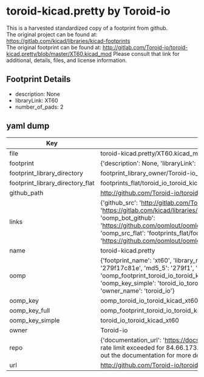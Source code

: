 # toroid-kicad.pretty by Toroid-io  
This is a harvested standardized copy of a footprint from github.  
The original project can be found at:  
https://gitlab.com/kicad/libraries/kicad-footprints  
The original footprint can be found at:
http://gitlab.com/Toroid-io/toroid-kicad.pretty/blob/master/XT60.kicad_mod
Please consult that link for additional, details, files, and license information.  
## Footprint Details
* description: None  
* libraryLink: XT60  
* number_of_pads: 2  
## yaml dump  
| Key | Value |  
| --- | --- |  
| file | toroid-kicad.pretty/XT60.kicad_mod |  
| footprint | {'description': None, 'libraryLink': 'XT60', 'number_of_pads': 2} |  
| footprint_library_directory | footprint_library_owner/Toroid-io_toroid-kicad.pretty |  
| footprint_library_directory_flat | footprints_flat/toroid_io_toroid_kicad_xt60/working |  
| github_path | http://github.com/Toroid-io/toroid-kicad.pretty/blob/master/XT60.kicad_mod |  
| links | {'github_src': 'http://gitlab.com/Toroid-io/toroid-kicad.pretty/blob/master/XT60.kicad_mod', 'github_src_repo': 'https://gitlab.com/kicad/libraries/kicad-footprints', 'oomp_bot': 'footprints/toroid_io_toroid_kicad_xt60/working', 'oomp_bot_github': 'https://github.com/oomlout/oomlout_oomp_footprint_bot/tree/main/footprints/toroid_io_toroid_kicad_xt60/working', 'oomp_src_flat': 'footprints_flat/footprints_flat/toroid_io_toroid_kicad_xt60/working', 'oomp_src_flat_github': 'https://github.com/oomlout/oomlout_oomp_footprint_src/tree/main/footprints_flat/toroid_io_toroid_kicad_xt60/working'} |  
| name | toroid-kicad.pretty |  
| oomp | {'footprint_name': 'xt60', 'library_name': 'toroid_kicad', 'md5': '279f17c81e1d49978a414cceaf5e284d', 'md5_10': '279f17c81e', 'md5_5': '279f1', 'md5_6': '279f17', 'oomp_key': 'oomp_toroid_io_toroid_kicad_xt60', 'oomp_key_extra': 'oomp_footprint_toroid_io_toroid_kicad_xt60', 'oomp_key_full': 'oomp_footprint_toroid_io_toroid_kicad_xt60_279f17', 'oomp_key_simple': 'toroid_io_toroid_kicad_xt60', 'original_filename': 'toroid-kicad.pretty/XT60.kicad_mod', 'owner_name': 'toroid_io'} |  
| oomp_key | oomp_toroid_io_toroid_kicad_xt60 |  
| oomp_key_full | oomp_footprint_toroid_io_toroid_kicad_xt60 |  
| oomp_key_simple | toroid_io_toroid_kicad_xt60 |  
| owner | Toroid-io |  
| repo | {'documentation_url': 'https://docs.github.com/rest/overview/resources-in-the-rest-api#rate-limiting', 'message': "API rate limit exceeded for 84.66.173.59. (But here's the good news: Authenticated requests get a higher rate limit. Check out the documentation for more details.)"} |  
| url | http://github.com/Toroid-io/toroid-kicad.pretty |  


